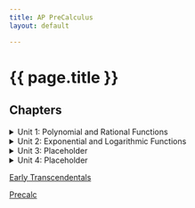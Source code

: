 ```yaml
---
title: AP PreCalculus
layout: default

---
```


# {{ page.title }}


## Chapters

<details><summary>Unit 1: Polynomial and Rational Functions</summary>

<a href="/units1/unit1.md">1.1: Bingus</a>
<a href="/units1/unit1.md">1.2: Bingus2</a>

</details>


<details><summary>Unit 2: Exponential and Logarithmic Functions</summary>

+ [Unit 1: Polynomial and Rational Functions](/units1/unit1.md)
+ [Unit 1: Polynomial and Rational Functions](/units1/unit1.md)
+ [Unit 1: Polynomial and Rational Functions](/units1/unit1.md)

</details>


<details><summary>Unit 3: Placeholder</summary>

[Unit 1: Polynomial and Rational Functions](/units1/unit1.md)
[Unit 1: Polynomial and Rational Functions](/units1/unit1.md)
[Unit 1: Polynomial and Rational Functions](/units1/unit1.md)

</details>

<details><summary>Unit 4: Placeholder</summary>

[Unit 1: Polynomial and Rational Functions](/units1/unit1.md)
[Unit 1: Polynomial and Rational Functions](/units1/unit1.md)
[Unit 1: Polynomial and Rational Functions](/units1/unit1.md)

</details>




<a href="/Early Transcendentals 9th.pdf" download>Early Transcendentals</a>

<a href="/Precalc 7th.pdf" download>Precalc</a>





